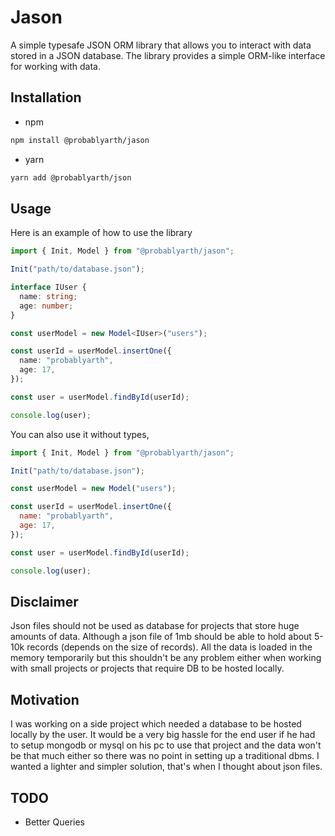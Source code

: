 # Jason

A simple typesafe JSON ORM library that allows you to interact with data stored in a JSON database. The library provides a simple ORM-like interface for working with data.

## Installation

- npm

```bash
npm install @probablyarth/jason
```

- yarn

```bash
yarn add @probablyarth/json
```

## Usage

Here is an example of how to use the library

```typescript
import { Init, Model } from "@probablyarth/jason";

Init("path/to/database.json");

interface IUser {
  name: string;
  age: number;
}

const userModel = new Model<IUser>("users");

const userId = userModel.insertOne({
  name: "probablyarth",
  age: 17,
});

const user = userModel.findById(userId);

console.log(user);
```

You can also use it without types,

```javascript
import { Init, Model } from "@probablyarth/jason";

Init("path/to/database.json");

const userModel = new Model("users");

const userId = userModel.insertOne({
  name: "probablyarth",
  age: 17,
});

const user = userModel.findById(userId);

console.log(user);
```

## Disclaimer

Json files should not be used as database for projects that store huge amounts of data. Although a json file of 1mb should be able to hold about 5-10k records (depends on the size of records).
All the data is loaded in the memory temporarily but this shouldn't be any problem either when working with small projects or projects that require DB to be hosted locally.

## Motivation

I was working on a side project which needed a database to be hosted locally by the user. It would be a very big hassle for the end user if he had to setup mongodb or mysql on his pc to use that project and the data won't be that much either so there was no point in setting up a traditional dbms. I wanted a lighter and simpler solution, that's when I thought about json files.

## TODO

- Better Queries
